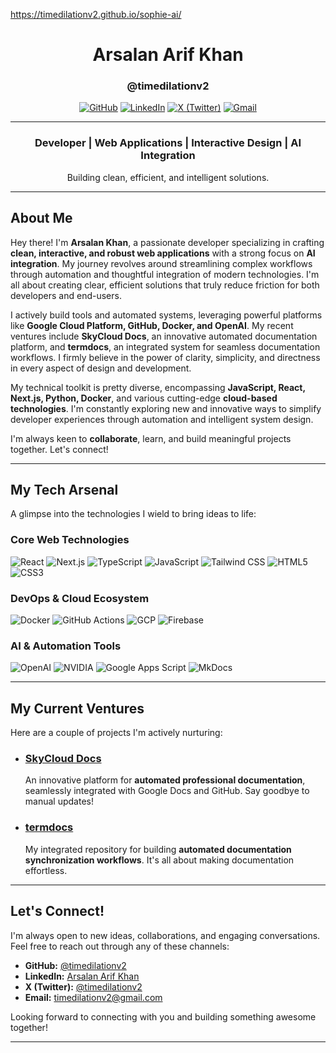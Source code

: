 https://timedilationv2.github.io/sophie-ai/

<div align="center">

# Arsalan Arif Khan
### @timedilationv2

[![GitHub](https://img.shields.io/badge/GitHub-timedilationv2-181717?style=for-the-badge&logo=github)](https://github.com/timedilationv2)
[![LinkedIn](https://img.shields.io/badge/LinkedIn-Arsalan%20Arif%20Khan-0077B5?style=for-the-badge&logo=linkedin)](https://www.linkedin.com/in/timedilation/)
[![X (Twitter)](https://img.shields.io/badge/X-timedilationv2-000000?style=for-the-badge&logo=x)](https://x.com/timedilationv2)
[![Gmail](https://img.shields.io/badge/Gmail-timedilationv2@gmail.com-D14836?style=for-the-badge&logo=gmail&logoColor=white)](mailto:timedilationv2@gmail.com)

---

### **Developer** | **Web Applications** | **Interactive Design** | **AI Integration**

Building clean, efficient, and intelligent solutions.

---

</div>

## About Me

Hey there! I'm **Arsalan Khan**, a passionate developer specializing in crafting **clean, interactive, and robust web applications** with a strong focus on **AI integration**. My journey revolves around streamlining complex workflows through automation and thoughtful integration of modern technologies. I'm all about creating clear, efficient solutions that truly reduce friction for both developers and end-users.

I actively build tools and automated systems, leveraging powerful platforms like **Google Cloud Platform, GitHub, Docker, and OpenAI**. My recent ventures include **SkyCloud Docs**, an innovative automated documentation platform, and **termdocs**, an integrated system for seamless documentation workflows. I firmly believe in the power of clarity, simplicity, and directness in every aspect of design and development.

My technical toolkit is pretty diverse, encompassing **JavaScript, React, Next.js, Python, Docker**, and various cutting-edge **cloud-based technologies**. I'm constantly exploring new and innovative ways to simplify developer experiences through automation and intelligent system design.

I'm always keen to **collaborate**, learn, and build meaningful projects together. Let's connect!

---

## My Tech Arsenal

A glimpse into the technologies I wield to bring ideas to life:

### **Core Web Technologies**
![React](https://img.shields.io/badge/React-20232A?style=for-the-badge&logo=react&logoColor=61DAFB)
![Next.js](https://img.shields.io/badge/Next.js-000000?style=for-the-badge&logo=next.js&logoColor=white)
![TypeScript](https://img.shields.io/badge/TypeScript-3178C6?style=for-the-badge&logo=typescript&logoColor=white)
![JavaScript](https://img.shields.io/badge/JavaScript-F7DF1E?style=for-the-badge&logo=javascript&logoColor=black)
![Tailwind CSS](https://img.shields.io/badge/Tailwind_CSS-38B2AC?style=for-the-badge&logo=tailwind-css&logoColor=white)
![HTML5](https://img.shields.io/badge/HTML5-E34F26?style=for-the-badge&logo=html5&logoColor=white)
![CSS3](https://img.shields.io/badge/CSS3-1572B6?style=for-the-badge&logo=css3&logoColor=white)

### **DevOps & Cloud Ecosystem**
![Docker](https://img.shields.io/badge/Docker-2496ED?style=for-the-badge&logo=docker&logoColor=white)
![GitHub Actions](https://img.shields.io/badge/GitHub_Actions-2088FF?style=for-the-badge&logo=github-actions&logoColor=white)
![GCP](https://img.shields.io/badge/GCP-4285F4?style=for-the-badge&logo=google-cloud&logoColor=white)
![Firebase](https://img.shields.io/badge/Firebase-FFCA28?style=for-the-badge&logo=firebase&logoColor=black)

### **AI & Automation Tools**
![OpenAI](https://img.shields.io/badge/OpenAI-412991?style=for-the-badge&logo=openai&logoColor=white)
![NVIDIA](https://img.shields.io/badge/NVIDIA-76B900?style=for-the-badge&logo=nvidia&logoColor=white)
![Google Apps Script](https://img.shields.io/badge/Google_Apps_Script-4285F4?style=for-the-badge&logo=google&logoColor=white)
![MkDocs](https://img.shields.io/badge/MkDocs-000000?style=for-the-badge&logo=markdown&logoColor=white)

---

## My Current Ventures

Here are a couple of projects I'm actively nurturing:

* ### **[SkyCloud Docs](https://skycloud-docs-354864629572.us-central1.run.app/)**
    An innovative platform for **automated professional documentation**, seamlessly integrated with Google Docs and GitHub. Say goodbye to manual updates!

* ### **[termdocs](https://github.com/timedilationv2/termdocs)**
    My integrated repository for building **automated documentation synchronization workflows**. It's all about making documentation effortless.

---

## Let's Connect!

I'm always open to new ideas, collaborations, and engaging conversations. Feel free to reach out through any of these channels:

* **GitHub:** [@timedilationv2](https://github.com/timedilationv2) 
* **LinkedIn:** [Arsalan Arif Khan](https://www.linkedin.com/in/timedilation/) 
* **X (Twitter):** [@timedilationv2](https://x.com/timedilationv2) 
* **Email:** [timedilationv2@gmail.com](mailto:timedilationv2@gmail.com)

Looking forward to connecting with you and building something awesome together!

---
